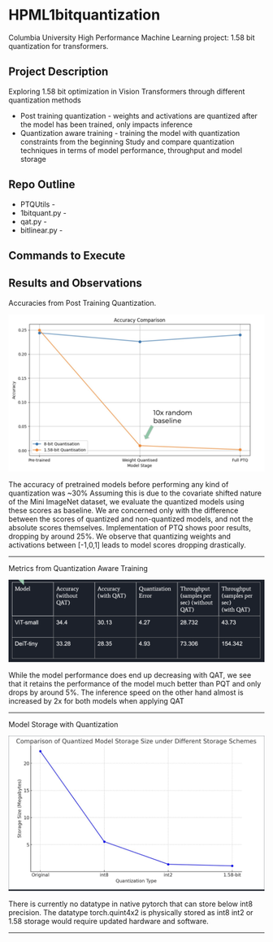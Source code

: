 # HPML1bitquantization
Columbia University High Performance Machine Learning project: 1.58 bit quantization for transformers. 

## Project Description
Exploring 1.58 bit optimization in Vision Transformers through different quantization methods
* Post training quantization - weights and activations are quantized after the model has been trained, only impacts inference
* Quantization aware training - training the model with quantization constraints from the beginning
Study and compare quantization techniques in terms of model performance, throughput and model storage

## Repo Outline
* PTQUtils -
* 1bitquant.py - 
* qat.py - 
* bitlinear.py - 

## Commands to Execute

## Results and Observations

Accuracies from Post Training Quantization. 

![Accuracies from Post Training Quantization](https://github.com/ramanodgers/HPML1bitquantization/blob/main/docs/resultsImages/pqt.png)

The accuracy of pretrained models before performing any kind of quantization was ~30%
Assuming this is due to the covariate shifted nature of the Mini ImageNet dataset, we evaluate the quantized models using these scores as baseline. We are concerned only with the difference between the scores of quantized and non-quantized models, and not the absolute scores themselves.
Implementation of PTQ shows poor results, dropping by around 25%. We observe that quantizing weights and activations between [-1,0,1] leads to model scores dropping drastically.

**************************************************************

Metrics from Quantization Aware Training

![alt text](https://github.com/ramanodgers/HPML1bitquantization/blob/main/docs/resultsImages/qat.png)

While the model performance does end up decreasing with QAT, we see that it retains the performance of the model much better than PQT and only drops by around 5%.
The inference speed on the other hand almost is increased by 2x for both models when applying QAT


**************************************************************

Model Storage with Quantization

![alt text](https://github.com/ramanodgers/HPML1bitquantization/blob/main/docs/resultsImages/storage.png)

There is currently no datatype in native pytorch that can store below int8 precision. The datatype torch.quint4x2 is physically stored as int8 
int2 or 1.58 storage would  require updated hardware and software. 


**************************************************************





